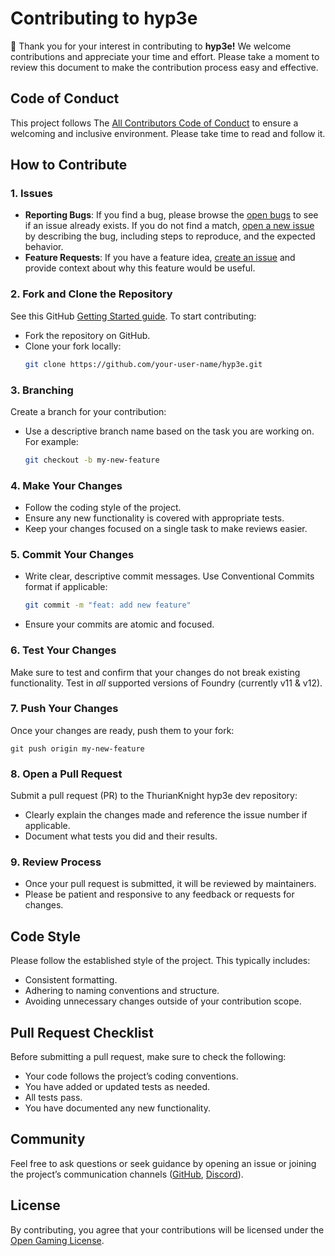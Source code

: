 # Contributing to hyp3e

🎉 Thank you for your interest in contributing to **hyp3e!** We welcome contributions and appreciate your time and effort. Please take a moment to review this document to make the contribution process easy and effective.

## Code of Conduct

This project follows The [All Contributors Code of Conduct](https://allcontributors.org/docs/en/project/code-of-conduct) to ensure a welcoming and inclusive environment. Please take time to read and follow it.

## How to Contribute

### 1. Issues
- **Reporting Bugs**: If you find a bug, please browse the [open bugs](https://github.com/thurianknight/hyp3e/issues?q=is%3Aissue+is%3Aopen+label%3Abug) to see if an issue already exists. If you do not find a match, [open a new issue](https://github.com/thurianknight/hyp3e/issues/new) by describing the bug, including steps to reproduce, and the expected behavior.
- **Feature Requests**: If you have a feature idea, [create an issue](https://github.com/thurianknight/hyp3e/issues/) and provide context about why this feature would be useful.

### 2. Fork and Clone the Repository
See this GitHub [Getting Started guide](https://docs.github.com/en/get-started/start-your-journey/hello-world).
To start contributing:
- Fork the repository on GitHub.
- Clone your fork locally:
  ```bash
  git clone https://github.com/your-user-name/hyp3e.git
  ```

### 3. Branching
Create a branch for your contribution:
- Use a descriptive branch name based on the task you are working on. For example:
  ```bash
  git checkout -b my-new-feature
  ```

### 4. Make Your Changes
- Follow the coding style of the project.
- Ensure any new functionality is covered with appropriate tests.
- Keep your changes focused on a single task to make reviews easier.

### 5. Commit Your Changes
- Write clear, descriptive commit messages. Use Conventional Commits format if applicable:
  ```bash
  git commit -m "feat: add new feature"
  ```

- Ensure your commits are atomic and focused.

### 6. Test Your Changes
Make sure to test and confirm that your changes do not break existing functionality. Test in _all_ supported versions of Foundry (currently v11 & v12).

### 7. Push Your Changes
Once your changes are ready, push them to your fork:
  ```
  git push origin my-new-feature
  ```

### 8. Open a Pull Request
Submit a pull request (PR) to the ThurianKnight hyp3e dev repository:
- Clearly explain the changes made and reference the issue number if applicable.
- Document what tests you did and their results.

### 9. Review Process
- Once your pull request is submitted, it will be reviewed by maintainers.
- Please be patient and responsive to any feedback or requests for changes.

## Code Style
Please follow the established style of the project. This typically includes:
- Consistent formatting.
- Adhering to naming conventions and structure.
- Avoiding unnecessary changes outside of your contribution scope.

## Pull Request Checklist
Before submitting a pull request, make sure to check the following:
- Your code follows the project’s coding conventions.
- You have added or updated tests as needed.
- All tests pass.
- You have documented any new functionality.

## Community
Feel free to ask questions or seek guidance by opening an issue or joining the project’s communication channels ([GitHub](https://github.com/thurianknight/hyp3e/issues), [Discord](https://discord.com/channels/688093166208811100/1274767991371857970)).

## License
By contributing, you agree that your contributions will be licensed under the [Open Gaming License](/LICENSE.OGL).
